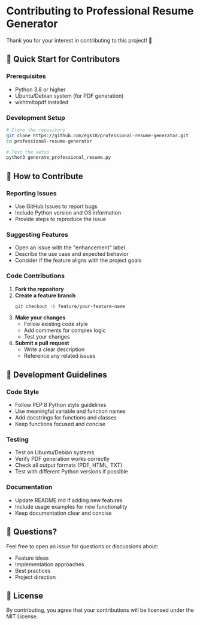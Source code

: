 # Contributing to Professional Resume Generator

Thank you for your interest in contributing to this project! 🎉

## 🚀 Quick Start for Contributors

### Prerequisites
- Python 3.8 or higher
- Ubuntu/Debian system (for PDF generation)
- wkhtmltopdf installed

### Development Setup

```bash
# Clone the repository
git clone https://github.com/egk10/professional-resume-generator.git
cd professional-resume-generator

# Test the setup
python3 generate_professional_resume.py
```

## 📝 How to Contribute

### Reporting Issues
- Use GitHub Issues to report bugs
- Include Python version and OS information
- Provide steps to reproduce the issue

### Suggesting Features
- Open an issue with the "enhancement" label
- Describe the use case and expected behavior
- Consider if the feature aligns with the project goals

### Code Contributions

1. **Fork the repository**
2. **Create a feature branch**
   ```bash
   git checkout -b feature/your-feature-name
   ```
3. **Make your changes**
   - Follow existing code style
   - Add comments for complex logic
   - Test your changes
4. **Submit a pull request**
   - Write a clear description
   - Reference any related issues

## 🎯 Development Guidelines

### Code Style
- Follow PEP 8 Python style guidelines
- Use meaningful variable and function names
- Add docstrings for functions and classes
- Keep functions focused and concise

### Testing
- Test on Ubuntu/Debian systems
- Verify PDF generation works correctly
- Check all output formats (PDF, HTML, TXT)
- Test with different Python versions if possible

### Documentation
- Update README.md if adding new features
- Include usage examples for new functionality
- Keep documentation clear and concise

## 🤔 Questions?

Feel free to open an issue for questions or discussions about:
- Feature ideas
- Implementation approaches
- Best practices
- Project direction

## 📄 License

By contributing, you agree that your contributions will be licensed under the MIT License.
